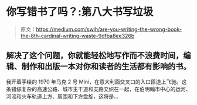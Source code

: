 # 你写错书了吗？:第八大书写垃圾

> 原文：<https://medium.com/swlh/are-you-writing-the-wrong-book-the-8th-cardinal-writing-waste-9dfba8ee326b>

## 解决了这个问题，你就能轻松地写作而不浪费时间，编辑、制作和出版一本对你和读者的生活都有影响的书。

我开着手绘的 1970 年马克 2 号 Mini，在意大利面交叉口的入口匝道上飞驰。这条错综复杂的高速公路、城市主干道和支路交织在一起，在伯明翰市中心的运河、河流和火车轨道上方、周围和下方盘旋，这将是…